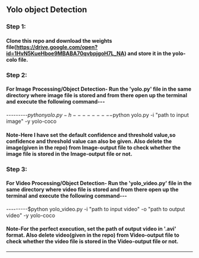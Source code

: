 ## Yolo object Detection

### Step 1: 
#### Clone this repo and download the weights file(https://drive.google.com/open?id=1HvN5KueHboe9MBABA70qvbpjgoH7L_NA) and store it in the yolo-colo file.

### Step 2: 
#### For Image Processing/Object Detection- Run the 'yolo.py' file in the same directory where image file is stored and from there open up the terminal and execute the following command---
---------$python yolo.py -h
---------$python yolo.py -i "path to input image" -y yolo-coco
#### Note-Here I have set the default confidence and threshold value,so confidence and threshold value can also be given. Also delete the image(given in the repo) from Image-output file to check whether the image file is stored in the Image-output file or not.

### Step 3: 
#### For Video Processing/Object Detection- Run the 'yolo_video.py' file in the same directory where video file is stored and from there open up the terminal and execute the following command---
---------$python yolo_video.py -i "path to input video" -o "path to output video" -y yolo-coco
#### Note-For the perfect execution, set the path of output video in '.avi' format. Also delete video(given in the repo) from Video-output file to check whether the video file is stored in the Video-output file or not.

*******************************************************************************************************************************************
